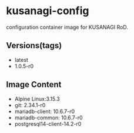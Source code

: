 # kusanagi-config

configuration container image for KUSANAGI RoD.

## Versions(tags)
- latest
- 1.0.5-r0

## Image Content
- Alpine Linux:3.15.3
- git: 2.34.1-r0
- mariadb-client: 10.6.7-r0
- mariadb-common: 10.6.7-r0
- postgresql14-client-14.2-r0

